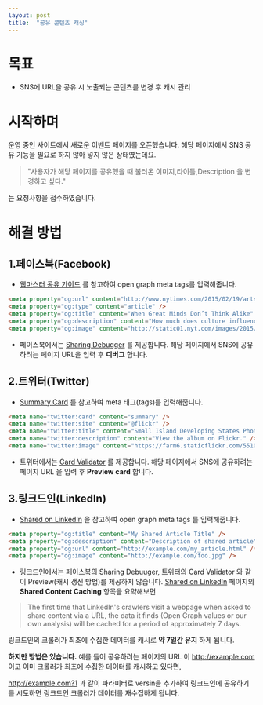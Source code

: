```yaml
---
layout: post
title:  "공유 콘텐츠 캐싱"
---
```

# 목표
- SNS에 URL을 공유 시 노출되는 콘텐츠를 변경 후 캐시 관리

# 시작하며
운영 중인 사이트에서 새로운 이벤트 페이지를 오픈했습니다.
해당 페이지에서 SNS 공유 기능을 필요로 하지 않아 넣지 않은 상태였는데요.

>"사용자가 해당 페이지를 공유했을 때 불러온 이미지,타이틀,Description 을 변경하고 싶다."

는 요청사항을 접수하였습니다.

# 해결 방법
## 1.페이스북(Facebook)
- [웹마스터 공유 가이드](https://developers.facebook.com/docs/sharing/webmasters) 를 참고하여 open graph meta tags를 입력해줍니다.

```html
<meta property="og:url" content="http://www.nytimes.com/2015/02/19/arts/international/when-great-minds-dont-think-alike.html" />
<meta property="og:type" content="article" />
<meta property="og:title" content="When Great Minds Don’t Think Alike" />
<meta property="og:description" content="How much does culture influence creative thinking?" />
<meta property="og:image" content="http://static01.nyt.com/images/2015/02/19/arts/international/19iht-btnumbers19A/19iht-btnumbers19A-facebookJumbo-v2.jpg" />
```

- 페이스북에서는 [Sharing Debugger](https://developers.facebook.com/tools/debug/sharing/) 를 제공합니다.
해당 페이지에서 SNS에 공유하려는 페이지 URL을 입력 후 **디버그** 합니다.

## 2.트위터(Twitter)
- [Summary Card](https://dev.twitter.com/cards/types/summary) 를 참고하여 meta 태그(tags)를 입력해줍니다.

```html
<meta name="twitter:card" content="summary" />
<meta name="twitter:site" content="@flickr" />
<meta name="twitter:title" content="Small Island Developing States Photo Submission" />
<meta name="twitter:description" content="View the album on Flickr." />
<meta name="twitter:image" content="https://farm6.staticflickr.com/5510/14338202952_93595258ff_z.jpg" />
```

- 트위터에서는 [Card Validator](https://cards-dev.twitter.com/validator) 를 제공합니다.
해당 페이지에서 SNS에 공유하려는 페이지 URL 을 입력 후 **Preview card** 합니다.

## 3.링크드인(LinkedIn)
- [Shared on LinkedIn](https://developer.linkedin.com/docs/share-on-linkedin) 을 참고하여 open graph meta tags 를 입력해줍니다.

```html
<meta property="og:title" content="My Shared Article Title" />
<meta property="og:description" content="Description of shared article" />
<meta property="og:url" content="http://example.com/my_article.html" />
<meta property="og:image" content="http://example.com/foo.jpg" />
```

- 링크드인에서는 페이스북의 Sharing Debuuger, 트위터의 Card Validator 와 같이 Preview(캐시 갱신 방법)를 제공하지 않습니다.
[Shared on LinkedIn](https://developer.linkedin.com/docs/share-on-linkedin) 페이지의 **Shared Content Caching** 항목을 요약해보면
>The first time that LinkedIn's crawlers visit a webpage when asked to share content via a URL, the data it finds (Open Graph values or our own analysis) will be cached for a period of approximately 7 days.

링크드인의 크롤러가 최초에 수집한 데이터를 캐시로 **약 7일간 유지** 하게 됩니다.

**하지만 방법은 있습니다.** 예를 들어 공유하려는 페이지의 URL 이 http://example.com 이고 이미 크롤러가 최초에 수집한 데이터를 캐시하고 있다면,

http://example.com?1 과 같이 파라미터로 versin을 추가하여 링크드인에 공유하기를 시도하면 링크드인 크롤러가 데이터를 재수집하게 됩니다.
